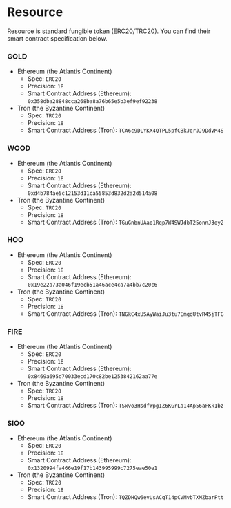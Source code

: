 # Resource

Resource is standard fungible token (ERC20/TRC20).  You can find their smart contract specification below.

### GOLD

- Ethereum (the Atlantis Continent)
  - Spec: `ERC20`
  - Precision: `18`
  - Smart Contract Address (Ethereum): `0x358dba28848cca268ba8a76b65e5b3ef9ef92238`
- Tron (the Byzantine Continent)
  - Spec: `TRC20`
  - Precision: `18`
  - Smart Contract Address (Tron): `TCA6c9DLYKX4QTPL5pfCBkJqrJJ9DdVM4S`

### WOOD

- Ethereum (the Atlantis Continent)
  - Spec: `ERC20`
  - Precision: `18`
  - Smart Contract Address (Ethereum): `0xd4b784ae5c12153d11ca55853d832d2a2d514a08`
- Tron (the Byzantine Continent)
  - Spec: `TRC20`
  - Precision: `18`
  - Smart Contract Address (Tron): `TGuGnbnUAao1Rqp7W4SWJdbT25onnJ3oy2`

### HOO

- Ethereum (the Atlantis Continent)
  - Spec: `ERC20`
  - Precision: `18`
  - Smart Contract Address (Ethereum): `0x19e22a73a046f19ecb51a46ace4ca7a4bb7c20c6`
- Tron (the Byzantine Continent)
  - Spec: `TRC20`
  - Precision: `18`
  - Smart Contract Address (Tron): `TNGkC4xUSAyWaiJu3tu7EmgqUtvR45jTFG`

### FIRE

- Ethereum (the Atlantis Continent)
  - Spec: `ERC20`
  - Precision: `18`
  - Smart Contract Address (Ethereum): `0x8469a695d70033ecd170c82be1253842162aa77e`
- Tron (the Byzantine Continent)
  - Spec: `TRC20`
  - Precision: `18`
  - Smart Contract Address (Tron): `TSxvo3HsdfWpg1Z6KGrLa14Ap56aFKk1bz`

### SIOO

- Ethereum (the Atlantis Continent)
  - Spec: `ERC20`
  - Precision: `18`
  - Smart Contract Address (Ethereum): `0x1320994fa466e19f17b143995999c7275eae50e1`
- Tron (the Byzantine Continent)
  - Spec: `TRC20`
  - Precision: `18`
  - Smart Contract Address (Tron): `TQZDHQw6evUsACqT14pCVMvbTXMZbarFtt`

